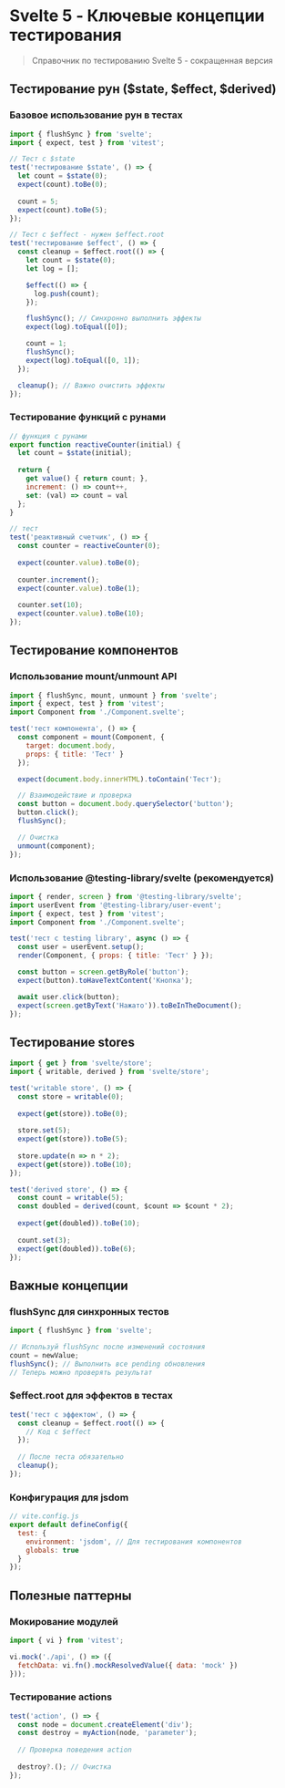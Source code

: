 # Svelte 5 - Ключевые концепции тестирования

> Справочник по тестированию Svelte 5 - сокращенная версия

## Тестирование рун ($state, $effect, $derived)

### Базовое использование рун в тестах

```js
import { flushSync } from 'svelte';
import { expect, test } from 'vitest';

// Тест с $state
test('тестирование $state', () => {
  let count = $state(0);
  expect(count).toBe(0);
  
  count = 5;
  expect(count).toBe(5);
});

// Тест с $effect - нужен $effect.root
test('тестирование $effect', () => {
  const cleanup = $effect.root(() => {
    let count = $state(0);
    let log = [];

    $effect(() => {
      log.push(count);
    });

    flushSync(); // Синхронно выполнить эффекты
    expect(log).toEqual([0]);

    count = 1;
    flushSync();
    expect(log).toEqual([0, 1]);
  });

  cleanup(); // Важно очистить эффекты
});
```

### Тестирование функций с рунами

```js
// функция с рунами
export function reactiveCounter(initial) {
  let count = $state(initial);
  
  return {
    get value() { return count; },
    increment: () => count++,
    set: (val) => count = val
  };
}

// тест
test('реактивный счетчик', () => {
  const counter = reactiveCounter(0);
  
  expect(counter.value).toBe(0);
  
  counter.increment();
  expect(counter.value).toBe(1);
  
  counter.set(10);
  expect(counter.value).toBe(10);
});
```

## Тестирование компонентов

### Использование mount/unmount API

```js
import { flushSync, mount, unmount } from 'svelte';
import { expect, test } from 'vitest';
import Component from './Component.svelte';

test('тест компонента', () => {
  const component = mount(Component, {
    target: document.body,
    props: { title: 'Тест' }
  });

  expect(document.body.innerHTML).toContain('Тест');

  // Взаимодействие и проверка
  const button = document.body.querySelector('button');
  button.click();
  flushSync();

  // Очистка
  unmount(component);
});
```

### Использование @testing-library/svelte (рекомендуется)

```js
import { render, screen } from '@testing-library/svelte';
import userEvent from '@testing-library/user-event';
import { expect, test } from 'vitest';
import Component from './Component.svelte';

test('тест с testing library', async () => {
  const user = userEvent.setup();
  render(Component, { props: { title: 'Тест' } });

  const button = screen.getByRole('button');
  expect(button).toHaveTextContent('Кнопка');

  await user.click(button);
  expect(screen.getByText('Нажато')).toBeInTheDocument();
});
```

## Тестирование stores

```js
import { get } from 'svelte/store';
import { writable, derived } from 'svelte/store';

test('writable store', () => {
  const store = writable(0);
  
  expect(get(store)).toBe(0);
  
  store.set(5);
  expect(get(store)).toBe(5);
  
  store.update(n => n * 2);
  expect(get(store)).toBe(10);
});

test('derived store', () => {
  const count = writable(5);
  const doubled = derived(count, $count => $count * 2);
  
  expect(get(doubled)).toBe(10);
  
  count.set(3);
  expect(get(doubled)).toBe(6);
});
```

## Важные концепции

### flushSync для синхронных тестов
```js
import { flushSync } from 'svelte';

// Используй flushSync после изменений состояния
count = newValue;
flushSync(); // Выполнить все pending обновления
// Теперь можно проверять результат
```

### $effect.root для эффектов в тестах
```js
test('тест с эффектом', () => {
  const cleanup = $effect.root(() => {
    // Код с $effect
  });
  
  // После теста обязательно
  cleanup();
});
```

### Конфигурация для jsdom
```js
// vite.config.js
export default defineConfig({
  test: {
    environment: 'jsdom', // Для тестирования компонентов
    globals: true
  }
});
```

## Полезные паттерны

### Мокирование модулей
```js
import { vi } from 'vitest';

vi.mock('./api', () => ({
  fetchData: vi.fn().mockResolvedValue({ data: 'mock' })
}));
```

### Тестирование actions
```js
test('action', () => {
  const node = document.createElement('div');
  const destroy = myAction(node, 'parameter');
  
  // Проверка поведения action
  
  destroy?.(); // Очистка
});
```
